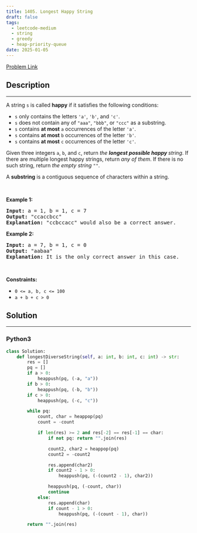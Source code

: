 ```yaml
---
title: 1405. Longest Happy String
draft: false
tags:
  - leetcode-medium
  - string
  - greedy
  - heap-priority-queue
date: 2025-01-05
---
```


[Problem Link](https://leetcode.com/problems/longest-happy-string/)

## Description

---

<p>A string <code>s</code> is called <strong>happy</strong> if it satisfies the following conditions:</p>

<ul>
	<li><code>s</code> only contains the letters <code>&#39;a&#39;</code>, <code>&#39;b&#39;</code>, and <code>&#39;c&#39;</code>.</li>
	<li><code>s</code> does not contain any of <code>&quot;aaa&quot;</code>, <code>&quot;bbb&quot;</code>, or <code>&quot;ccc&quot;</code> as a substring.</li>
	<li><code>s</code> contains <strong>at most</strong> <code>a</code> occurrences of the letter <code>&#39;a&#39;</code>.</li>
	<li><code>s</code> contains <strong>at most</strong> <code>b</code> occurrences of the letter <code>&#39;b&#39;</code>.</li>
	<li><code>s</code> contains <strong>at most</strong> <code>c</code> occurrences of the letter <code>&#39;c&#39;</code>.</li>
</ul>

<p>Given three integers <code>a</code>, <code>b</code>, and <code>c</code>, return <em>the <strong>longest possible happy </strong>string</em>. If there are multiple longest happy strings, return <em>any of them</em>. If there is no such string, return <em>the empty string </em><code>&quot;&quot;</code>.</p>

<p>A <strong>substring</strong> is a contiguous sequence of characters within a string.</p>

<p>&nbsp;</p>
<p><strong class="example">Example 1:</strong></p>

<pre>
<strong>Input:</strong> a = 1, b = 1, c = 7
<strong>Output:</strong> &quot;ccaccbcc&quot;
<strong>Explanation:</strong> &quot;ccbccacc&quot; would also be a correct answer.
</pre>

<p><strong class="example">Example 2:</strong></p>

<pre>
<strong>Input:</strong> a = 7, b = 1, c = 0
<strong>Output:</strong> &quot;aabaa&quot;
<strong>Explanation:</strong> It is the only correct answer in this case.
</pre>

<p>&nbsp;</p>
<p><strong>Constraints:</strong></p>

<ul>
	<li><code>0 &lt;= a, b, c &lt;= 100</code></li>
	<li><code>a + b + c &gt; 0</code></li>
</ul>

## Solution

---

### Python3

```py title='longest-happy-string'
class Solution:
    def longestDiverseString(self, a: int, b: int, c: int) -> str:
        res = []
        pq = []
        if a > 0:
            heappush(pq, (-a, "a"))
        if b > 0:
            heappush(pq, (-b, "b"))
        if c > 0:
            heappush(pq, (-c, "c"))

        while pq:
            count, char = heappop(pq)
            count = -count

            if len(res) >= 2 and res[-2] == res[-1] == char:
                if not pq: return "".join(res)

                count2, char2 = heappop(pq)
                count2 = -count2

                res.append(char2)
                if count2 - 1 > 0:
                    heappush(pq, (-(count2 - 1), char2))

                heappush(pq, (-count, char))
                continue
            else:
                res.append(char)
                if count - 1 > 0:
                    heappush(pq, (-(count - 1), char))

        return "".join(res)
```
